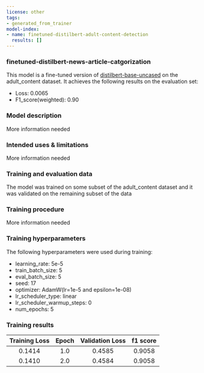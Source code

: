 ```yaml
---
license: other
tags:
- generated_from_trainer
model-index:
- name: finetuned-distilbert-adult-content-detection
  results: []
---
```


### finetuned-distilbert-news-article-catgorization

This model is a fine-tuned version of [distilbert-base-uncased](https://huggingface.co/distilbert-base-uncased) on the adult_content dataset.
It achieves the following results on the evaluation set:
- Loss: 0.0065
- F1_score(weighted): 0.90
### Model description
 More information needed
### Intended uses & limitations
More information needed
### Training and evaluation data
The model was trained on some subset of the adult_content dataset and it was validated on the remaining subset of the data
### Training procedure
More information needed
### Training hyperparameters
The following hyperparameters were used during training:
- learning_rate: 5e-5
- train_batch_size: 5
- eval_batch_size: 5
- seed: 17
- optimizer: AdamW(lr=1e-5 and epsilon=1e-08)
- lr_scheduler_type: linear
- lr_scheduler_warmup_steps: 0
- num_epochs: 5
### Training results
| Training Loss | Epoch |  Validation Loss | f1 score   |
|:-------------:|:-----:|:---------------: |:------:|
| 0.1414        | 1.0   | 0.4585           | 0.9058 |
| 0.1410        | 2.0   | 0.4584           | 0.9058 |

